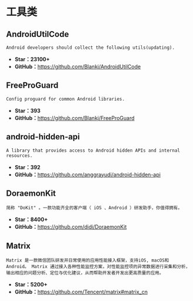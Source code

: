 <!--
 * @Description: 
 * @Author: twp
 * @LastEditors: twp
 * @Date: 2019-05-05 08:45:44
 * @LastEditTime: 2019-06-01 13:37:04
 -->

# 工具类

## AndroidUtilCode

    Android developers should collect the following utils(updating).

* **Star：23100+**
* **GitHub：**<https://github.com/Blankj/AndroidUtilCode>

## FreeProGuard

    Config proguard for common Android libraries.

* **Star：393**
* **GitHub：**<https://github.com/Blankj/FreeProGuard>

## android-hidden-api

    A library that provides access to Android hidden APIs and internal resources.

* **Star：392**
* **GitHub：**<https://github.com/anggrayudi/android-hidden-api>

## DoraemonKit

    简称 "DoKit" 。一款功能齐全的客户端（ iOS 、Android ）研发助手，你值得拥有。

* **Star：8400+**
* **GitHub：**<https://github.com/didi/DoraemonKit>

## Matrix

    Matrix 是一款微信团队研发并日常使用的应用性能接入框架，支持iOS, macOS和Android。 Matrix 通过接入各种性能监控方案，对性能监控项的异常数据进行采集和分析，输出相应的问题分析、定位与优化建议，从而帮助开发者开发出更高质量的应用。

* **Star：5200+**
* **GitHub：**<https://github.com/Tencent/matrix#matrix_cn>
  